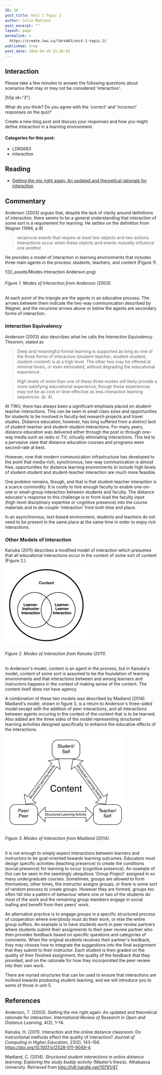 ```yaml
---
ID: 36
post_title: Unit 1 Topic 2
author: Colin Madland
post_excerpt: ""
layout: page
permalink: >
  https://create.twu.ca/ldrs663/unit-1-topic-2/
published: true
post_date: 2018-04-10 21:56:03
---
```


## Interaction

Please take a few minutes to answer the following questions about scenarios that may or may not be considered 'interaction'.

[h5p id="3"]

What do you think? Do you agree with the 'correct' and 'incorrect' responses on the quiz?

Create a new blog post and discuss your responses and how you might define interaction in a learning environment.

#### Categories for this post:
- LDRS663
- interaction

## Reading
- [Getting the mix right again: An updated and theoretical rationale for interaction](http://www.irrodl.org/index.php/irrodl/article/view/149/230)

## Commentary
Anderson (2003) argues that, despite the lack of clarity around definitions of interaction, there seems to be a general understanding that interaction of some sort is a requirement for learning. He settles on the definition from Wagner (1994, p.8)
>reciprocal events that require at least two objects and two actions. Interactions occur when these objects and events mutually influence one another.

He provides a model of interaction in learning environments that includes three main agents in the process: students, teachers, and content (Figure 1).

![](/_assets/Modes Interaction Anderson.png)

###### Figure 1. Modes of Interaction from Anderson (2003).

At each point of the triangle are the agents in an educative process. The arrows between them indicate the two-way communication described by Wagner, and the recursive arrows above or below the agents are secondary forms of interaction.

### Interaction Equivalency
Anderson (2003) also describes what he calls the *Interaction Equivalency Theorem*, stated as

>Deep and meaningful formal learning is supported as long as one of the three forms of interaction (student–teacher; student-student; student-content) is at a high level. The other two may be offered at minimal levels, or even eliminated, without degrading the educational experience.

>High levels of more than one of these three modes will likely provide a more satisfying educational experience, though these experiences may not be as cost or time effective as less interactive learning sequences. (p. 4)

At TWU, there has always been a significant emphasis placed on student-teacher interactions. This can be seen in small class sizes and opportunities for students to be involved in faculty-led research projects and travel studies. Distance education, however, has long suffered from a distinct lack of student-teacher and student-student interactions. For many years, distance education was delivered either through the post or through one-way media such as radio or TV, virtually eliminating interactions. This led to a pervasive view that distance education courses and programs were second-rate at best.

However, now that modern communication infrastructure has developed to the point that media-rich, synchronous, two-way communication is almost free, opportunities for distance learning environments to include high levels of student-student and student-teacher interaction are much more feasible.

One problem remains, though, and that is that student-teacher interaction is a scarce commodity. It is costly to hire enough faculty to enable one-on-one or small-group interaction between students and faculty. The distance educator's response to this challenge is to front-load the faculty input (high-level disciplinary expertise or cognitive presence) into the course materials and to de-couple 'interaction' from both time and place.

In an asynchronous, text-based environment, students and teachers do not need to be present in the same place at the same time in order to enjoy rich interactions.


### Other Models of Interaction
Kanuka (2011) describes a modified model of interaction which presumes that all educational interactions occur in the context of some sort of content (Figure 2.).

![](/_assets/Kanuka-Modes-of-Interaction.png)
###### Figure 2. Modes of Interaction from Kanuka (2011).

In Anderson's model, content is an agent in the process, but in Kanuka's model, content of some sort is assumed to be the foundation of learning environments and that interactions between and among learners and instructors happens in the context of making sense of the content. The content itself does not have agency.

A combination of these two models was described by Madland (2014). Madland's model, shown in figure 3, is a return to Anderson's three-sided model except with the addition of peer interactions, and all interactions between agents occuring in the context of the content that is to be learned. Also added are the three sides of the model representing structured learning activities designed specifically to enhance the educative effects of the interactions.

![](/_assets/Modes-of-Interaction-Madland.png)
###### Figure 3. Modes of Interaction from Madland (2014).

It is not enough to simply expect interactions between learners and instructors to be goal-oriented towards learning outcomes. Educators must design specific activities (teaching presence) to create the conditions (social presence) for learning to occur (cognitive presence). An example of this can be seen in the seemingly ubiquitous 'Group Project' assigned in so many undergraduate courses. Sometimes, groups are allowed to form themselves, other times, the instructor assigns groups, or there is some sort of random process to create groups. However they are formed, groups too often fall into a pattern of behaviour where one or two of the students do most of the work and the remaining group members engage in social loafing and benefit from their peers' work.

An alternative practice is to engage groups in a specific structured process of cooperation where everybody must do their work, or else the entire group suffers. An example is to have students work in peer review partners where students submit their assignments to their peer review partner who then provides feedback based on specific questions and categories of comments. When the original students receives their partner's feedback, they may choose how to integrate the suggestions into the final assignment that they submit to their instructor. Each student is then graded on the quality of their finished assignment, the quality of the feedback that they provided, and on the rationale for how they incorporated the peer review into their own work.

There are myriad structures that can be used to ensure that interactions are inclined towards producing student learning, and we will introduce you to some of those in unit 5.




## References

Anderson, T. (2003). Getting the mix right again: An updated and theoretical rationale for interaction. *International Review of Research in Open and Distance Learning,* 4(2), 1–14.


Kanuka, H. (2011). Interaction and the online distance classroom: Do instructional methods effect the quality of interaction? *Journal of Computing in Higher Education,* 23(2), 143–156. https://doi.org/10.1007/s12528-011-9049-4

Madland, C. (2014). *Structured student interactions in online distance learning: Exploring the study buddy activity* (Master’s thesis). Athabasca University. Retrieved from http://hdl.handle.net/10791/47
